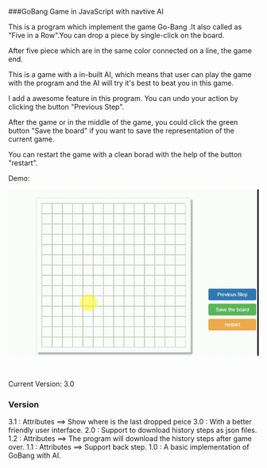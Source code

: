 ###GoBang Game in JavaScript with navtive AI

This is a program which implement the game Go-Bang .It also called as "Five in a Row".You can drop a piece by single-click on the board.

After five piece which are in the same color connected on a line, the game end.

This is a game with a in-built AI, which means that user can play the game 
with the program and the AI will try it's best to beat you in this game.

I add a awesome feature in this program. You can undo your action by clicking the button "Previous Step".

After the game or in the middle of the game, you could click the green button "Save the board" if you want to save the representation of the current game.

You can restart the game with a clean borad with the help of the button "restart".

Demo:

![images](./img/demo.gif)

<br>

Current Version: 3.0

### Version

3.1 : Attributes ==> Show where is the last dropped peice
3.0 : With a better friendly user interface.
2.0 : Support to download history steps as json files.
1.2 : Attributes ==> The program will download the history steps after game over.
1.1 : Attributes ==> Support back step.
1.0 : A basic implementation of GoBang with AI.
